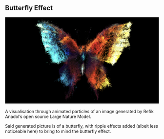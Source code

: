## Butterfly Effect

![Particle Art](ButterflyEffect_ss.png)

A visualisation through animated particles of an image generated by Refik Anadol’s open source Large Nature Model.

Said generated picture is of a butterfly, with ripple effects added (albeit less noticeable here) to bring to mind the butterfly effect.
